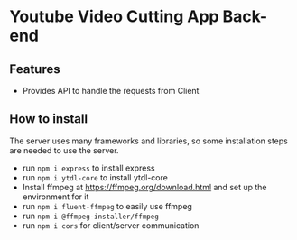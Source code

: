 # Youtube Video Cutting App Back-end

## Features
- Provides API to handle the requests from Client

## How to install
The server uses many frameworks and libraries, so some installation steps are needed to use the server.
- run `npm i express` to install express
- run `npm i ytdl-core` to install ytdl-core
- Install ffmpeg at https://ffmpeg.org/download.html and set up the environment for it
- run `npm i fluent-ffmpeg` to easily use ffmpeg
- run `npm i @ffmpeg-installer/ffmpeg`
- run `npm i cors` for client/server communication